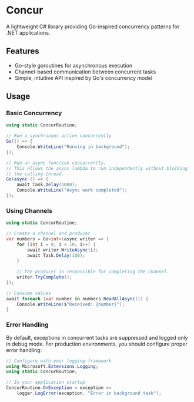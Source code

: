 # Concur

A lightweight C# library providing Go-inspired concurrency patterns for .NET applications.

## Features

- Go-style goroutines for asynchronous execution
- Channel-based communication between concurrent tasks
- Simple, intuitive API inspired by Go's concurrency model

## Usage

### Basic Concurrency

```csharp
using static ConcurRoutine;

// Run a synchronous action concurrently
Go(() => {
    Console.WriteLine("Running in background");
});

// Run an async function concurrently,
// This allows the async lambda to run independently without blocking
// the calling thread.
Go(async () => {
    await Task.Delay(1000);
    Console.WriteLine("Async work completed");
});
```

### Using Channels

```csharp
using static ConcurRoutine;

// Create a channel and producer
var numbers = Go<int>(async writer => {
    for (int i = 0; i < 10; i++) {
        await writer.WriteAsync(i);
        await Task.Delay(100);
    }
    
    // the producer is responsible for completing the channel.
    writer.TryComplete();
});

// Consume values
await foreach (var number in numbers.ReadAllAsync()) {
    Console.WriteLine($"Received: {number}");
}
```

### Error Handling

By default, exceptions in concurrent tasks are suppressed and logged only in debug mode. For production environments, you should configure proper error handling:

```csharp
// Configure with your logging framework
using Microsoft.Extensions.Logging;
using static ConcurRoutine;

// In your application startup
ConcurRoutine.OnException = exception => 
    logger.LogError(exception, "Error in background task");
```
